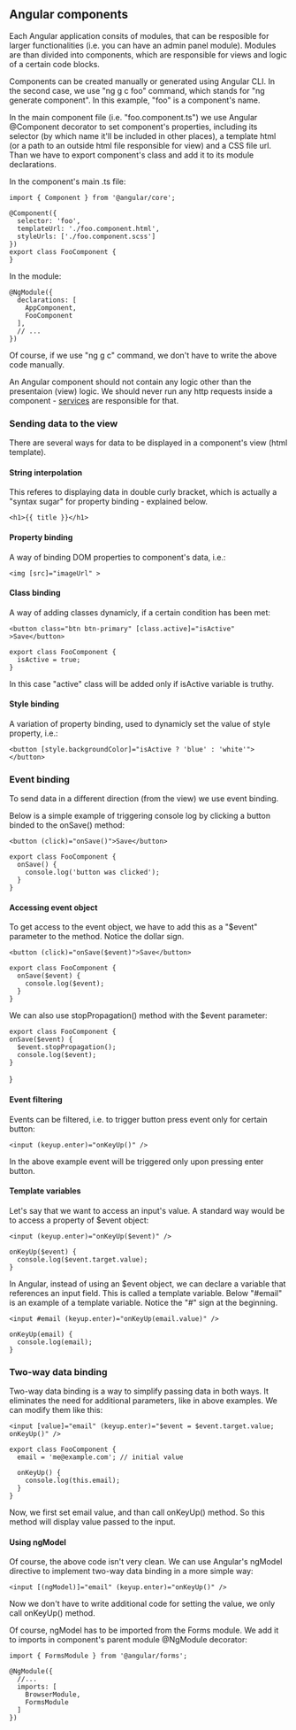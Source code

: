 ## Angular components

Each Angular application consits of modules, that can be resposible for larger functionalities (i.e. you can have an admin panel module). Modules are than divided into components, which are responsible for views and logic of a certain code blocks.

Components can be created manually or generated using Angular CLI. In the second case, we use "ng g c foo" command, which stands for "ng generate component". In this example, "foo" is a component's name.

In the main component file (i.e. "foo.component.ts") we use Angular @Component decorator to set component's properties, including its selector (by which name it'll be included in other places), a template html (or a path to an outside html file responsible for view) and a CSS file url. Than we have to export component's class and add it to its module declarations.

In the component's main .ts file:

    import { Component } from '@angular/core';

    @Component({
      selector: 'foo',
      templateUrl: './foo.component.html',
      styleUrls: ['./foo.component.scss']
    })
    export class FooComponent {
    }

In the module:

    @NgModule({
      declarations: [
        AppComponent,
        FooComponent
      ],
      // ...
    })

Of course, if we use "ng g c" command, we don't have to write the above code manually.

An Angular component should not contain any logic other than the presentaion (view) logic. We should never run any http requests inside a component - [services](https://github.com/JarekSopinski/TIL/blob/master/Angular/Services.md) are responsible for that.

### Sending data to the view

There are several ways for data to be displayed in a component's view (html template).

#### String interpolation

This referes to displaying data in double curly bracket, which is actually a "syntax sugar" for property binding - explained below.

    <h1>{{ title }}</h1>

#### Property binding

A way of binding DOM properties to component's data, i.e.:

    <img [src]="imageUrl" >

#### Class binding

A way of adding classes dynamicly, if a certain condition has been met:

    <button class="btn btn-primary" [class.active]="isActive" >Save</button>

    export class FooComponent {
      isActive = true;
    }

In this case "active" class will be added only if isActive variable is truthy.

#### Style binding

A variation of property binding, used to dynamicly set the value of style property, i.e.:

    <button [style.backgroundColor]="isActive ? 'blue' : 'white'"></button>

### Event binding

To send data in a different direction (from the view) we use event binding.

Below is a simple example of triggering console log by clicking a button binded to the onSave() method:

    <button (click)="onSave()">Save</button>

    export class FooComponent {
      onSave() {
        console.log('button was clicked');
      }
    }

#### Accessing event object

To get access to the event object, we have to add this as a "$event" parameter to the method. Notice the dollar sign.

    <button (click)="onSave($event)">Save</button>

    export class FooComponent {
      onSave($event) {
        console.log($event);
      }
    }

We can also use stopPropagation() method with the $event parameter:

    export class FooComponent {
    onSave($event) {
      $event.stopPropagation();
      console.log($event);
    }
  }

#### Event filtering

Events can be filtered, i.e. to trigger button press event only for certain button:

    <input (keyup.enter)="onKeyUp()" />

In the above example event will be triggered only upon pressing enter button.

#### Template variables

Let's say that we want to access an input's value. A standard way would be to access a property of $event object:

    <input (keyup.enter)="onKeyUp($event)" />

    onKeyUp($event) {
      console.log($event.target.value);
    }

In Angular, instead of using an $event object, we can declare a variable that references an input field. This is called a template variable. Below "#email" is an example of a template variable. Notice the "#" sign at the beginning.

    <input #email (keyup.enter)="onKeyUp(email.value)" />

    onKeyUp(email) {
      console.log(email);
    }

### Two-way data binding

Two-way data binding is a way to simplify passing data in both ways. It eliminates the need for additional parameters, like in above examples. We can modify them like this:

    <input [value]="email" (keyup.enter)="$event = $event.target.value;   onKeyUp()" />

    export class FooComponent {
      email = 'me@example.com'; // initial value

      onKeyUp() {
        console.log(this.email);
      }
    }

Now, we first set email value, and than call onKeyUp() method. So this method will display value passed to the input. 

#### Using ngModel

Of course, the above code isn't very clean. We can use Angular's ngModel directive to implement two-way data binding in a more simple way:

    <input [(ngModel)]="email" (keyup.enter)="onKeyUp()" />

Now we don't have to write additional code for setting the value, we only call onKeyUp() method.

Of course, ngModel has to be imported from the Forms module. We add it  to imports in component's parent module @NgModule decorator:

    import { FormsModule } from '@angular/forms';
  
    @NgModule({
      //...
      imports: [
        BrowserModule,
        FormsModule
      ]
    })
